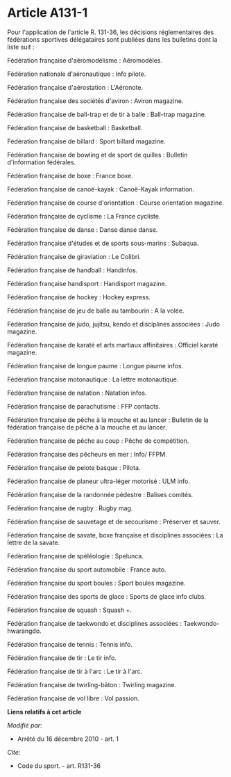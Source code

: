 # Article A131-1

Pour l'application de l'article R. 131-36, les décisions réglementaires des fédérations sportives délégataires sont publiées
dans les bulletins dont la liste suit : 

Fédération française d'aéromodélisme : Aéromodèles. 

Fédération nationale d'aéronautique : Info pilote. 

Fédération française d'aérostation : L'Aéronote. 

Fédération française des sociétés d'aviron : Aviron magazine. 

Fédération française de ball-trap et de tir à balle : Ball-trap magazine. 

Fédération française de basketball : Basketball. 

Fédération française de billard : Sport billard magazine. 

Fédération française de bowling et de sport de quilles : Bulletin d'information fédérales. 

Fédération française de boxe : France boxe. 

Fédération française de canoë-kayak : Canoë-Kayak information. 

Fédération française de course d'orientation : Course orientation magazine. 

Fédération française de cyclisme : La France cycliste. 

Fédération française de danse : Danse danse danse. 

Fédération française d'études et de sports sous-marins : Subaqua. 

Fédération française de giraviation : Le Colibri. 

Fédération française de handball : Handinfos. 

Fédération française handisport : Handisport magazine. 

Fédération française de hockey : Hockey express. 

Fédération française de jeu de balle au tambourin : A la volée. 

Fédération française de judo, jujitsu, kendo et disciplines associées : Judo magazine. 

Fédération française de karaté et arts martiaux affinitaires : Officiel karaté magazine. 

Fédération française de longue paume : Longue paume infos.

Fédération française motonautique : La lettre motonautique. 

Fédération française de natation : Natation infos. 

Fédération française de parachutisme : FFP contacts. 

Fédération française de pêche à la mouche et au lancer : Bulletin de la fédération française de pêche à la mouche et au
lancer. 

Fédération française de pêche au coup : Pêche de compétition. 

Fédération française des pêcheurs en mer : Info/ FFPM. 

Fédération française de pelote basque : Pilota. 

Fédération française de planeur ultra-léger motorisé : ULM info. 

Fédération française de la randonnée pédestre : Balises comités. 

Fédération française de rugby : Rugby mag. 

Fédération française de sauvetage et de secourisme : Préserver et sauver. 

Fédération française de savate, boxe française et disciplines associées : La lettre de la savate. 

Fédération française de spéléologie : Spelunca. 

Fédération française du sport automobile : France auto. 

Fédération française du sport boules : Sport boules magazine. 

Fédération française des sports de glace : Sports de glace info clubs. 

Fédération française de squash : Squash +. 

Fédération française de taekwondo et disciplines associées : Taekwondo-hwarangdo. 

Fédération française de tennis : Tennis info. 

Fédération française de tir : Le tir info. 

Fédération française de tir à l'arc : Le tir à l'arc. 

Fédération française de twirling-bâton : Twirling magazine. 

Fédération française de vol libre : Vol passion.

**Liens relatifs à cet article**

_Modifié par_:

  - Arrêté du 16 décembre 2010 - art. 1

_Cite_:

  - Code du sport. - art. R131-36
